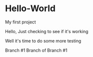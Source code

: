 # Hello-World
My first project

Hello, Just checking to see if it's working

Well it's time to do some more testing

Branch #1
Branch of Branch #1
